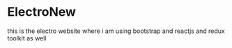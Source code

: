 # ElectroNew
this is the electro website where i am using bootstrap and reactjs and redux toolkit as well

